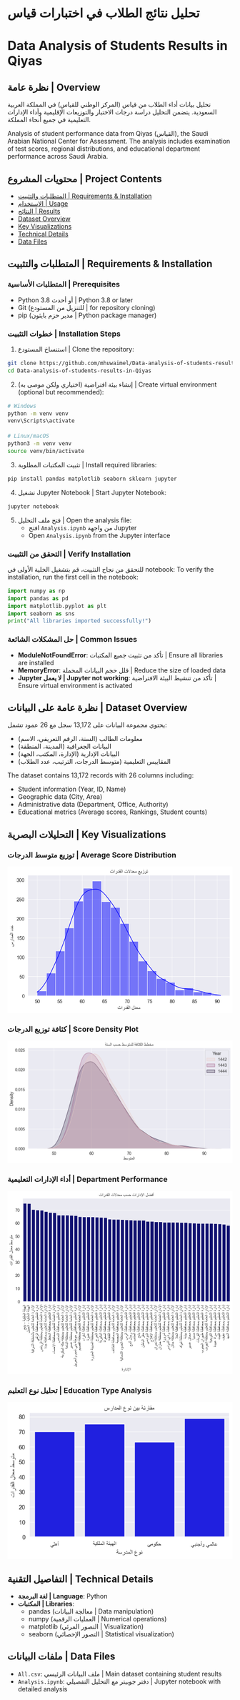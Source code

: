 # تحليل نتائج الطلاب في اختبارات قياس
# Data Analysis of Students Results in Qiyas

## نظرة عامة | Overview
تحليل بيانات أداء الطلاب من قياس (المركز الوطني للقياس) في المملكة العربية السعودية. يتضمن التحليل دراسة درجات الاختبار والتوزيعات الإقليمية وأداء الإدارات التعليمية في جميع أنحاء المملكة.

Analysis of student performance data from Qiyas (القياس), the Saudi Arabian National Center for Assessment. The analysis includes examination of test scores, regional distributions, and educational department performance across Saudi Arabia.

## محتويات المشروع | Project Contents
- [المتطلبات والتثبيت | Requirements & Installation](#المتطلبات-والتثبيت--requirements--installation)
- [الاستخدام | Usage](#الاستخدام--usage)
- [النتائج | Results](#النتائج--results)
- [Dataset Overview](#dataset-overview)
- [Key Visualizations](#key-visualizations)
- [Technical Details](#technical-details)
- [Data Files](#data-files)


## المتطلبات والتثبيت | Requirements & Installation

### المتطلبات الأساسية | Prerequisites
- Python 3.8 أو أحدث | Python 3.8 or later
- Git (للتنزيل من المستودع | for repository cloning)
- pip (مدير حزم بايثون | Python package manager)

### خطوات التثبيت | Installation Steps

1. استنساخ المستودع | Clone the repository:
```bash
git clone https://github.com/mhuwaimel/Data-analysis-of-students-results-in-Qiyas.git
cd Data-analysis-of-students-results-in-Qiyas
```

2. إنشاء بيئة افتراضية (اختياري ولكن موصى به) | Create virtual environment (optional but recommended):
```bash
# Windows
python -m venv venv
venv\Scripts\activate

# Linux/macOS
python3 -m venv venv
source venv/bin/activate
```

3. تثبيت المكتبات المطلوبة | Install required libraries:
```bash
pip install pandas matplotlib seaborn sklearn jupyter
```

4. تشغيل Jupyter Notebook | Start Jupyter Notebook:
```bash
jupyter notebook
```

5. فتح ملف التحليل | Open the analysis file:
   - افتح `Analysis.ipynb` من واجهة Jupyter
   - Open `Analysis.ipynb` from the Jupyter interface

### التحقق من التثبيت | Verify Installation
للتحقق من نجاح التثبيت، قم بتشغيل الخلية الأولى في notebook:
To verify the installation, run the first cell in the notebook:
```python
import numpy as np
import pandas as pd
import matplotlib.pyplot as plt
import seaborn as sns
print("All libraries imported successfully!")
```

### حل المشكلات الشائعة | Common Issues
- **ModuleNotFoundError**: تأكد من تثبيت جميع المكتبات | Ensure all libraries are installed
- **MemoryError**: قلل حجم البيانات المحملة | Reduce the size of loaded data
- **Jupyter لا يعمل | Jupyter not working**: تأكد من تنشيط البيئة الافتراضية | Ensure virtual environment is activated

## نظرة عامة على البيانات | Dataset Overview
يحتوي مجموعة البيانات على 13,172 سجل مع 26 عمود تشمل:
- معلومات الطالب (السنة، الرقم التعريفي، الاسم)
- البيانات الجغرافية (المدينة، المنطقة)
- البيانات الإدارية (الإدارة، المكتب، الجهة)
- المقاييس التعليمية (متوسط الدرجات، الترتيب، عدد الطلاب)

The dataset contains 13,172 records with 26 columns including:
- Student information (Year, ID, Name)
- Geographic data (City, Area)
- Administrative data (Department, Office, Authority)
- Educational metrics (Average scores, Rankings, Student counts)

## التحليلات البصرية | Key Visualizations

### توزيع متوسط الدرجات | Average Score Distribution
![Average Score Distribution](Images/Average.png)

### كثافة توزيع الدرجات | Score Density Plot
![Score Density](Images/Density.png)

### أداء الإدارات التعليمية | Department Performance
![Department Performance](Images/Department.png)

### تحليل نوع التعليم | Education Type Analysis
![Education Type Analysis](Images/Type.png)

## التفاصيل التقنية | Technical Details

- **لغة البرمجة | Language**: Python
- **المكتبات | Libraries**: 
  - pandas (معالجة البيانات | Data manipulation)
  - numpy (العمليات الرقمية | Numerical operations)
  - matplotlib (التصور المرئي | Visualization)
  - seaborn (التصور الإحصائي | Statistical visualization)

## ملفات البيانات | Data Files
- `All.csv`: ملف البيانات الرئيسي | Main dataset containing student results
- `Analysis.ipynb`: دفتر جوبيتر مع التحليل التفصيلي | Jupyter notebook with detailed analysis
